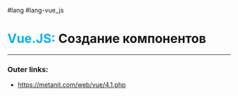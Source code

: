 #lang #lang-vue_js
# <font color="#00b0f0">Vue.JS:</font> Создание компонентов
---
### Outer links:
- https://metanit.com/web/vue/4.1.php